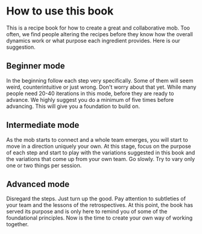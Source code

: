 # How to use this book

This is a recipe book for how to create a great and collaborative mob. Too often, we find people altering the recipes before they know how the overall dynamics work or what purpose each ingredient provides. Here is our suggestion. 

## Beginner mode

In the beginning follow each step very specifically. Some of them will seem weird, counterintuitive or just wrong. Don't worry about that yet. While many people need 20-40 iterations in this mode, before they are ready to advance. We highly suggest you do a minimum of five times before advancing. This will give you a foundation to build on. 

## Intermediate mode

As the mob starts to connect and a whole team emerges, you will start to move in a direction uniquely your own. At this stage, focus on the purpose of each step and start to play with the variations suggested in this book and the variations that come up from your own team. Go slowly. Try to vary only one or two things per session. 

## Advanced mode

Disregard the steps. Just turn up the good. Pay attention to subtleties of your team and the lessons of the retrospectives. At this point, the book has served its purpose and is only here to remind you of some of the foundational principles. Now is the time to create your own way of working together. 